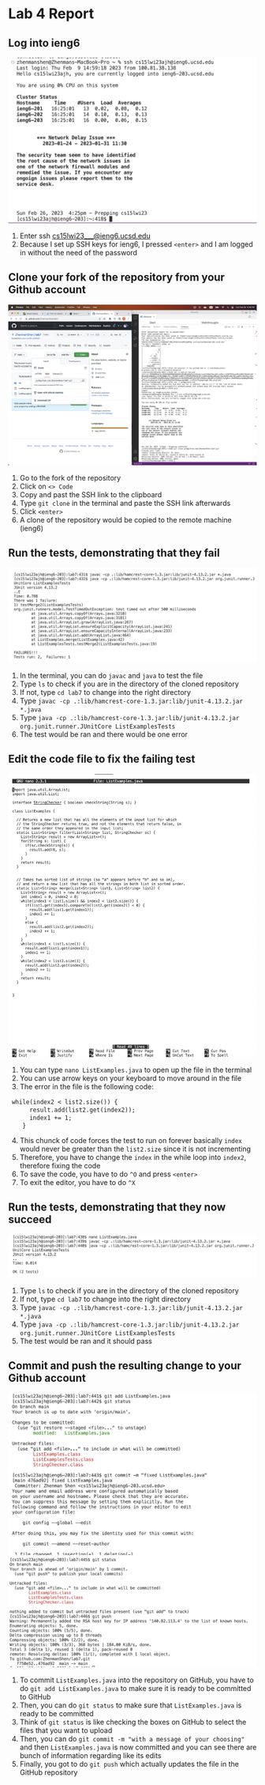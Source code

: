 # Lab 4 Report
## Log into ieng6
![Image](/LabReport4Image1.png)
1. Enter ssh cs15lwi23___@ieng6.ucsd.edu
2. Because I set up SSH keys for ieng6, I pressed `<enter>` and I am logged in without the need of the password

## Clone your fork of the repository from your Github account
![Image](/LabReport4Image2.png)
1. Go to the fork of the repository
2. Click on `<> Code`
3. Copy and past the SSH link to the clipboard
4. Type `git clone` in the terminal and paste the SSH link afterwards
5. Click `<enter>`
6. A clone of the repository would be copied to the remote machine (ieng6)

## Run the tests, demonstrating that they fail
![Image](/LabReport4Image3.png)
1. In the terminal, you can do `javac` and `java` to test the file
2. Type `ls` to check if you are in the directory of the cloned repository
3. If not, type `cd lab7` to change into the right directory
4. Type `javac -cp .:lib/hamcrest-core-1.3.jar:lib/junit-4.13.2.jar *.java`
5. Type `java -cp .:lib/hamcrest-core-1.3.jar:lib/junit-4.13.2.jar org.junit.runner.JUnitCore ListExamplesTests`
6. The test would be ran and there would be one error

## Edit the code file to fix the failing test
![Image](/LabReport4Image4.png)
1. You can type `nano ListExamples.java` to open up the file in the terminal 
2. You can use arrow keys on your keyboard to move around in the file 
3. The error in the file is the following code:
```
 while(index2 < list2.size()) {
      result.add(list2.get(index2));
      index1 += 1;
    }
```
4. This chunck of code forces the test to run on forever basically `index` would never be greater than the `list2.size` since it is not incrementing
5. Therefore, you have to change the `index` in the while loop into `index2`, therefore fixing the code
6. To save the code, you have to do `^O` and press `<enter>` 
7. To exit the editor, you have to do `^X`

## Run the tests, demonstrating that they now succeed
![Image](/LabReport4Image5.png)
1. Type `ls` to check if you are in the directory of the cloned repository
2. If not, type `cd lab7` to change into the right directory
3. Type `javac -cp .:lib/hamcrest-core-1.3.jar:lib/junit-4.13.2.jar *.java`
4. Type `java -cp .:lib/hamcrest-core-1.3.jar:lib/junit-4.13.2.jar org.junit.runner.JUnitCore ListExamplesTests`
5. The test would be ran and it should pass

## Commit and push the resulting change to your Github account 
![Image](/LabReport4Image6A.png)
![Image](/LabReport4Image6B.png)
1. To commit `ListExamples.java` into the repository on GitHub, you have to do `git add ListExamples.java` to make sure it is ready to be committed to GitHub
2. Then, you can do `git status` to make sure that `ListExamples.java` is ready to be committed
3. Think of `git status` is like checking the boxes on GitHub to select the files that you want to upload 
4. Then, you can do `git commit -m "with a message of your choosing"` and then `ListExamples.java` is now committed and you can see there are bunch of information regarding like its edits
5. Finally, you got to do `git push` which actually updates the file in the GitHub repository
